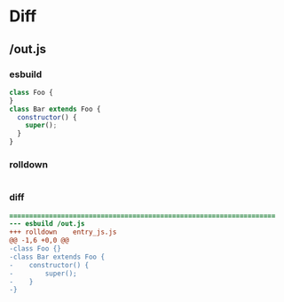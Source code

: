 # Diff
## /out.js
### esbuild
```js
class Foo {
}
class Bar extends Foo {
  constructor() {
    super();
  }
}
```
### rolldown
```js


```
### diff
```diff
===================================================================
--- esbuild	/out.js
+++ rolldown	entry_js.js
@@ -1,6 +0,0 @@
-class Foo {}
-class Bar extends Foo {
-    constructor() {
-        super();
-    }
-}

```